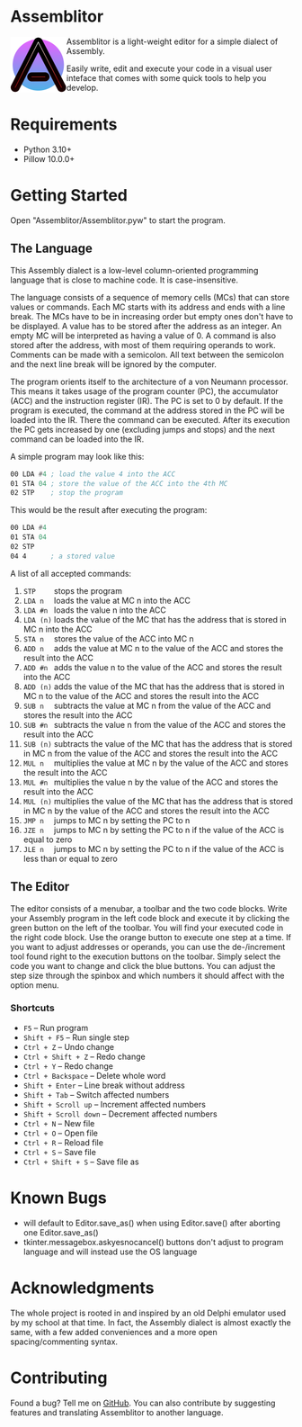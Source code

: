 # Assemblitor

<img src="https://github.com/Blyfh/Assemblitor/blob/main/program/sprites/Assemblitor/icon.png" align="left" width="100"/>

Assemblitor is a light-weight editor for a simple dialect of Assembly.

Easily write, edit and execute your code in a visual user inteface that comes with some quick tools to help you develop.
<br clear="left"/>

# Requirements

* Python 3.10+
* Pillow 10.0.0+

# Getting Started

Open "Assemblitor/Assemblitor.pyw" to start the program.

## The Language

This Assembly dialect is a low-level column-oriented programming language that is close to machine code. It is case-insensitive.

The language consists of a sequence of memory cells (MCs) that can store values or commands. Each MC starts with its address and ends with a line break. The MCs have to be in increasing order but empty ones don't have to be displayed. A value has to be stored after the address as an integer. An empty MC will be interpreted as having a value of 0. A command is also stored after the address, with most of them requiring operands to work.
Comments can be made with a semicolon. All text between the semicolon and the next line break will be ignored by the computer.

The program orients itself to the architecture of a von Neumann processor. This means it takes usage of the program counter (PC), the accumulator (ACC) and the instruction register (IR). The PC is set to 0 by default. If the program is executed, the command at the address stored in the PC will be loaded into the IR. There the command can be executed. After its execution the PC gets increased by one (excluding jumps and stops) and the next command can be loaded into the IR.


A simple program may look like this:
```asm
00 LDA #4 ; load the value 4 into the ACC
01 STA 04 ; store the value of the ACC into the 4th MC
02 STP    ; stop the program
```
This would be the result after executing the program:
```asm
00 LDA #4
01 STA 04
02 STP
04 4      ; a stored value
```

A list of all accepted commands:
1. `STP    ` stops the program
2. `LDA n  `   loads the value at MC n into the ACC
3. `LDA #n `  loads the value n into the ACC
4. `LDA (n)` loads the value of the MC that has the address that is stored in MC n into the ACC
5. `STA n  `   stores the value of the ACC into MC n
6. `ADD n  `   adds the value at MC n to the value of the ACC and stores the result into the ACC
7. `ADD #n `  adds the value n to the value of the ACC and stores the result into the ACC
8. `ADD (n)` adds the value of the MC that has the address that is stored in MC n to the value of the ACC and stores the result into the ACC
9. `SUB n  ` subtracts the value at MC n from the value of the ACC and stores the result into the ACC
10. `SUB #n ` subtracts the value n from the value of the ACC and stores the result into the ACC
11. `SUB (n)` subtracts the value of the MC that has the address that is stored in MC n from the value of the ACC and stores the result into the ACC
12. `MUL n  ` multiplies the value at MC n by the value of the ACC and stores the result into the ACC
13. `MUL #n ` multiplies the value n by the value of the ACC and stores the result into the ACC
14. `MUL (n)` multiplies the value of the MC that has the address that is stored in MC n by the value of the ACC and stores the result into the ACC
15. `JMP n  ` jumps to MC n by setting the PC to n
16. `JZE n  ` jumps to MC n by setting the PC to n if the value of the ACC is equal to zero
17. `JLE n  ` jumps to MC n by setting the PC to n if the value of the ACC is less than or equal to zero

## The Editor

The editor consists of a menubar, a toolbar and the two code blocks. Write your Assembly program in the left code block and execute it by clicking the green button on the left of the toolbar. You will find your executed code in the right code block. Use the orange button to execute one step at a time.
If you want to adjust addresses or operands, you can use the de-/increment tool found right to the execution buttons on the toolbar. Simply select the code you want to change and click the blue buttons. You can adjust the step size through the spinbox and which numbers it should affect with the option menu.

### Shortcuts

* `F5` – Run program
* `Shift + F5` – Run single step
* `Ctrl + Z` – Undo change
* `Ctrl + Shift + Z` – Redo change
* `Ctrl + Y` – Redo change
* `Ctrl + Backspace` – Delete whole word
* `Shift + Enter` – Line break without address
* `Shift + Tab` – Switch affected numbers
* `Shift + Scroll up` – Increment affected numbers
* `Shift + Scroll down` – Decrement affected numbers
* `Ctrl + N` – New file
* `Ctrl + O` – Open file
* `Ctrl + R` – Reload file
* `Ctrl + S` – Save file
* `Ctrl + Shift + S` – Save file as

# Known Bugs

* will default to Editor.save_as() when using Editor.save() after aborting one Editor.save_as()
* tkinter.messagebox.askyesnocancel() buttons don't adjust to program language and will instead use the OS language

# Acknowledgments

The whole project is rooted in and inspired by an old Delphi emulator used by my school at that time. In fact, the Assembly dialect is almost exactly the same, with a few added conveniences and a more open spacing/commenting syntax.

# Contributing

Found a bug? Tell me on [GitHub](https://github.com/Blyfh/assemblitor/issues/new). You can also contribute by suggesting features and translating Assemblitor to another language.
